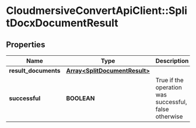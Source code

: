 # CloudmersiveConvertApiClient::SplitDocxDocumentResult

## Properties
Name | Type | Description | Notes
------------ | ------------- | ------------- | -------------
**result_documents** | [**Array&lt;SplitDocumentResult&gt;**](SplitDocumentResult.md) |  | [optional] 
**successful** | **BOOLEAN** | True if the operation was successful, false otherwise | [optional] 


